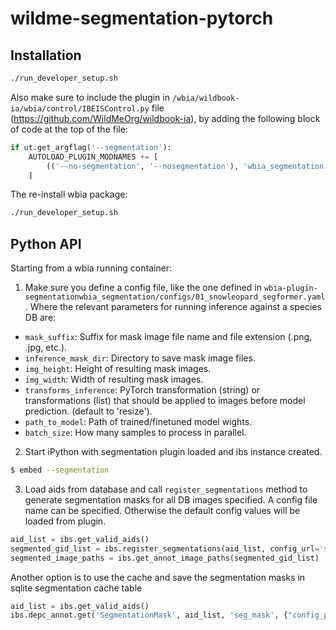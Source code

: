 # wildme-segmentation-pytorch

## Installation

```bash
./run_developer_setup.sh
```

Also make sure to include the plugin in `/wbia/wildbook-ia/wbia/control/IBEISControl.py` file (https://github.com/WildMeOrg/wildbook-ia), by adding the following block of code at the top of the file:

```python
if ut.get_argflag('--segmentation'):
    AUTOLOAD_PLUGIN_MODNAMES += [
        (('--no-segmentation', '--nosegmentation'), 'wbia_segmentation._plugin'),
    ]
```

The re-install wbia package:

```bash
./run_developer_setup.sh
```

## Python API

Starting from a wbia running container:

1. Make sure you define a config file, like the one defined in `wbia-plugin-segmentationwbia_segmentation/configs/01_snowleopard_segformer.yaml`. Where the relevant parameters for running inference against a species DB are:

* `mask_suffix`: Suffix for mask image file name and file extension (.png, .jpg, etc.).
* `inference_mask_dir`: Directory to save mask image files.
* `img_height`: Height of resulting mask images.
* `img_width`: Width of resulting mask images.
* `transforms_inference`: PyTorch transformation (string) or transformations (list) that should be applied to images before model prediction. (default to 'resize').
* `path_to_model`: Path of trained/finetuned model wights.
* `batch_size`: How many samples to process in parallel.

2. Start iPython with segmentation plugin loaded and ibs instance created.

```bash
$ embed --segmentation
```

3. Load aids from database and call `register_segmentations` method to generate segmentation masks for all DB images specified. A config file name can be specified. Otherwise the default config values will be loaded from plugin.

```python
aid_list = ibs.get_valid_aids()
segmented_gid_list = ibs.register_segmentations(aid_list, config_url='snowleopard')
segmented_image_paths = ibs.get_annot_image_paths(segmented_gid_list)
```

Another option is to use the cache and save the segmentation masks in sqlite segmentation cache table

```python
aid_list = ibs.get_valid_aids()
ibs.depc_annot.get('SegmentationMask', aid_list, 'seg_mask', {"config_path": 'snowleopard'})
```